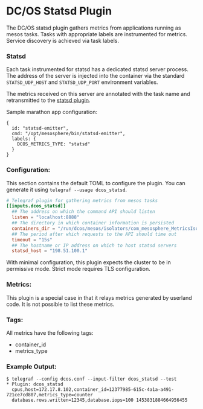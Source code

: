 # DC/OS Statsd Plugin

The DC/OS statsd plugin gathers metrics from applications running as mesos tasks. Tasks with appropriate labels are
instrumented for metrics.  Service discovery is achieved via task labels. 

### Statsd

Each task instrumented for statsd has a dedicated statsd server process. The address of the server is injected into the
container via the standard `STATSD_UDP_HOST` and `STATSD_UDP_PORT` environment variables. 

The metrics received on this server are annotated with the task name and retransmitted to the
[statsd plugin](../statsd). 

Sample marathon app configuration:

```
{
  id: "statsd-emitter",
  cmd: "/opt/mesosphere/bin/statsd-emitter",
  labels: {
    DCOS_METRICS_TYPE: "statsd"
  }
}
```

### Configuration:

This section contains the default TOML to configure the plugin.  You can
generate it using `telegraf --usage dcos_statsd`.

```toml
# Telegraf plugin for gathering metrics from mesos tasks
[[inputs.dcos_statsd]]
  ## The address on which the command API should listen
  listen = "localhost:8888"
  ## The directory in which container information is persisted
  containers_dir = "/run/dcos/mesos/isolators/com_mesosphere_MetricsIsolatorModule/containers"
  ## The period after which requests to the API should time out
  timeout = "15s"
  ## The hostname or IP address on which to host statsd servers
  statsd_host = "198.51.100.1"
```

With minimal configuration, this plugin expects the cluster to be in permissive mode. Strict mode requires TLS 
configuration. 

### Metrics:

This plugin is a special case in that it relays metrics generated by userland code. It is not possible to list these
metrics.

### Tags:

All metrics have the following tags:

 - container_id
 - metrics_type

### Example Output:

<!-- TODO: expand with all metrics -->
```
$ telegraf --config dcos.conf --input-filter dcos_statsd --test
* Plugin: dcos_statsd
  cpus,host=172.17.8.102,container_id=12377985-615c-4a1a-a491-721ce7cd807,metrics_type=counter
  database.rows.written=12345,database.iops=100 1453831884664956455
```

